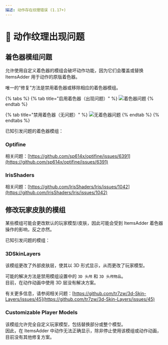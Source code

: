 ```yaml
---
描述: 动作存在纹理错误 (1.17+)
---
```


# 💃 动作纹理出现问题

## 着色器模组问题

允许使用自定义着色器的模组会破坏动作功能，因为它们会覆盖或替换 ItemsAdder 用于动作的原版着色器。

唯一的“修复”方法是禁用着色器或移除相应的着色器模组。

{% tabs %}
{% tab title="启用着色器（出现问题）" %}
![着色器问题](<../.gitbook/assets/image (51) (2) (1) (1).png>)
{% endtab %}

{% tab title="禁用着色器（无问题）" %}
![无着色器问题](<../.gitbook/assets/image (64).png>)
{% endtab %}
{% endtabs %}

已知引发问题的着色器模组：

### Optifine

相关问题：[https://github.com/sp614x/optifine/issues/6391](https://github.com/sp614x/optifine/issues/6391)

### IrisShaders

相关问题：[https://github.com/IrisShaders/Iris/issues/1042](https://github.com/IrisShaders/Iris/issues/1042)

## 修改玩家皮肤的模组

某些模组可能会更改默认的玩家模型/皮肤，因此可能会受到 ItemsAdder 着色器操作的影响，反之亦然。

已知引发问题的模组：

### 3DSkinLayers

该模组更改了外部皮肤层，使其以 3D 形式显示，从而更改了玩家模型。

可能的解决方法是禁用模组设置中的 `3D 头颅` 和 `3D 头颅物品`。\
目前，在动作动画中使用 3D 层没有解决方案。

有关更多信息，请参阅相关问题：[https://github.com/tr7zw/3d-Skin-Layers/issues/45](https://github.com/tr7zw/3d-Skin-Layers/issues/45)

### Customizable Player Models

该模组允许完全自定义玩家模型，包括替换部分或整个模型。\
因此，在 ItemsAdder 中动作无法正确显示，除非停止使用该模组或动作动画，目前没有其他修复方案。
